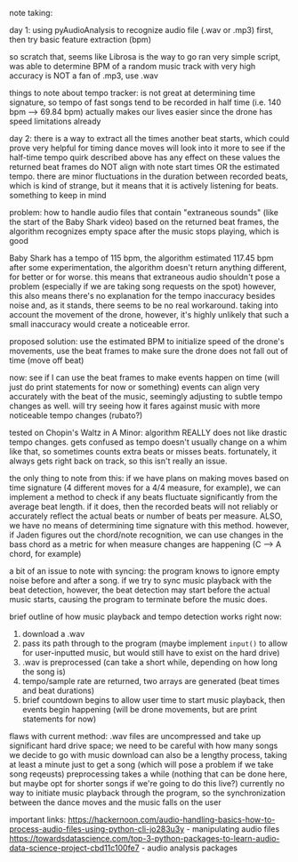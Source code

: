 note taking:

day 1:
using pyAudioAnalysis to recognize audio file (.wav or .mp3) first, then try basic feature extraction (bpm)

so scratch that, seems like Librosa is the way to go
ran very simple script, was able to determine BPM of a random music track with very high accuracy
is NOT a fan of .mp3, use .wav

things to note about tempo tracker: is not great at determining time signature, so tempo of fast songs tend to be recorded in half time 
(i.e. 140 bpm --> 69.84 bpm)
actually makes our lives easier since the drone has speed limitations already


day 2:
there is a way to extract all the times another beat starts, which could prove very helpful for timing dance moves
will look into it more to see if the half-time tempo quirk described above has any effect on these values
the returned beat frames do NOT align with note start times OR the estimated tempo. there are minor fluctuations in the duration
between recorded beats, which is kind of strange, but it means that it is actively listening for beats. something to keep in mind

problem: how to handle audio files that contain "extraneous sounds" (like the start of the Baby Shark video)
based on the returned beat frames, the algorithm recognizes empty space after the music stops playing, which is good

Baby Shark has a tempo of 115 bpm, the algorithm estimated 117.45 bpm
after some experimentation, the algorithm doesn't return anything different, for better or for worse. this means that extraneous
audio shouldn't pose a problem (especially if we are taking song requests on the spot)
however, this also means there's no explanation for the tempo inaccuracy besides noise and, as it stands, there seems to be no real
workaround. taking into account the movement of the drone, however, it's highly unlikely that such a small inaccuracy would create a
noticeable error.

proposed solution: use the estimated BPM to initialize speed of the drone's movements, use the beat frames to make sure the drone
does not fall out of time (move off beat)

now: see if I can use the beat frames to make events happen on time (will just do print statements for now or something)
events can align very accurately with the beat of the music, seemingly adjusting to subtle tempo changes as well. will try seeing
how it fares against music with more noticeable tempo changes (rubato?)

tested on Chopin's Waltz in A Minor: algorithm REALLY does not like drastic tempo changes. gets confused as tempo doesn't usually
change on a whim like that, so sometimes counts extra beats or misses beats. fortunately, it always gets right back on track, so this isn't
really an issue. 

the only thing to note from this: if we have plans on making moves based on time signature (4 different moves for a 4/4 measure, for example),
we can implement a method to check if any beats fluctuate significantly from the average beat length. if it does, then the recorded beats
will not reliably or accurately reflect the actual beats or number of beats per measure. ALSO, we have no means of determining time signature with
this method. however, if Jaden figures out the chord/note recognition, we can use changes in the bass chord as a metric for when measure changes are
happening (C --> A chord, for example) 

a bit of an issue to note with syncing: the program knows to ignore empty noise before and after a song. if we try to sync music playback with the beat
detection, however, the beat detection may start before the actual music starts, causing the program to terminate before the music does. 

brief outline of how music playback and tempo detection works right now:

1. download a .wav
2. pass its path through to the program (maybe implement `input()` to allow for user-inputted music, but would still have to exist on the hard drive)
3. .wav is preprocessed (can take a short while, depending on how long the song is)
4. tempo/sample rate are returned, two arrays are generated (beat times and beat durations)
5. brief countdown begins to allow user time to start music playback, then events begin happening (will be drone movements, but are print statements for now)

flaws with current method: 
.wav files are uncompressed and take up significant hard drive space; we need to be careful with how many songs we decide to go with
music download can also be a lengthy process, taking at least a minute just to get a song (which will pose a problem if we take song reqeusts)
preprocessing takes a while (nothing that can be done here, but maybe opt for shorter songs if we're going to do this live?)
currently no way to initiate music playback through the program, so the synchronization between the dance moves and the music falls on the user






important links:
https://hackernoon.com/audio-handling-basics-how-to-process-audio-files-using-python-cli-jo283u3y       - manipulating audio files
https://towardsdatascience.com/top-3-python-packages-to-learn-audio-data-science-project-cbd11c100fe7   - audio analysis packages